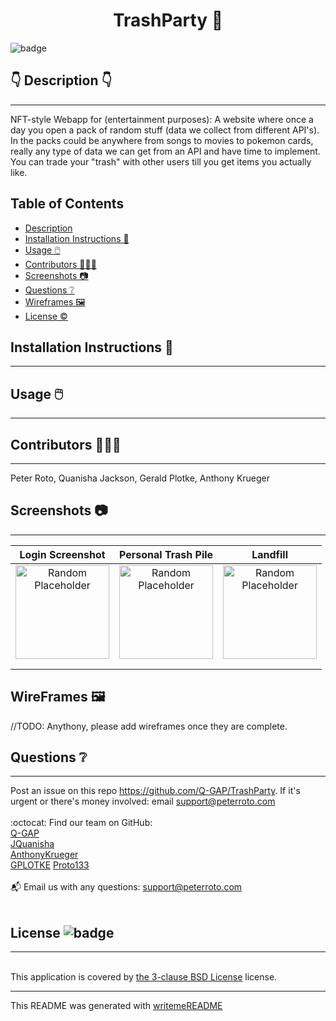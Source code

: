 
  <h1 align="center">TrashParty 🎉 </h1>
    
  ![badge](https://img.shields.io/badge/license-BSD_3_Clause-brightgreen)<br />
  
  ## 👇  Description  👇
---
  
  NFT-style Webapp  for (entertainment purposes): A website where once a day you open a pack of random stuff (data we collect from different API's). In the packs could be anywhere from songs to movies to pokemon cards, really any type of data we can get from an API and have time to implement. You can trade your "trash" with other users till you get items you actually like.
 
  ## Table of Contents 
  - [Description](#--description--)
  - [Installation Instructions 📣](#installation-instructions-)
  - [Usage 🖱️](#usage-️)
  - [Contributors 🧑‍🤝‍🧑](#contributors-)
  - [Screenshots 📷](#screenshots-)
  - [Questions ❔](#questions-)
  - [Wireframes 🖼️](#wireframes-️)
  - [License ©️](#license-️)
    
  ## Installation Instructions 📣
---

  
  
  ## Usage 🖱️
---

  
  
  ## Contributors 🧑‍🤝‍🧑
---
  Peter Roto, Quanisha Jackson, Gerald Plotke, Anthony Krueger
  
  ## Screenshots 📷
---

  |  Login Screenshot                              | Personal Trash Pile                               | Landfill                               | 
  |:------------------------------------------------------:|:------------------------------------------------------:|:------------------------------------------------------:|
  | <img alt="Random Placeholder" href="https://loremflickr.com/240/240" src="https://loremflickr.com/240/240" width="150" height="150"> |<img alt="Random Placeholder" href="https://loremflickr.com/240/240" src="https://loremflickr.com/240/240" width="150" height="150">|<img alt="Random Placeholder" href="https://loremflickr.com/240/240" src="https://loremflickr.com/240/240" width="150" height="150">|
  |                                                        |                                                        |                                                        |
  |                                                        |                                                        |                                                        |   


  ## WireFrames 🖼️

//TODO:
Anythony, please add wireframes once they are complete.

## Questions ❔

---

  Post an issue on this repo https://github.com/Q-GAP/TrashParty. If it's urgent or there's money involved: email support@peterroto.com
  <br />
  <br />
  :octocat: Find our team on GitHub: <br />
  [Q-GAP](https://github.com/Q-GAP)<br/>
  [JQuanisha](https://github.com/jquanisha)<br />
  [AnthonyKrueger](https://github.com/AnthonyKrueger)<br />
  [GPLOTKE](https://github.com/GPLOTKE)
  [Proto133](https://github.com/Proto133)<br />
  <br />
  📬 Email us with any questions: support@peterroto.com<br /><br />
  
  ## License ![badge](https://img.shields.io/badge/license-BSD_3_Clause-brightgreen)
---
  <br />
  This application is covered by <a href="https://opensource.org/licenses/BSD-3-Clause"> the 3-clause BSD License</a> license. 

  --------------------------- 
 

  This README was generated with [writemeREADME](https://github.com/proto133/writemeREADME) 
  
